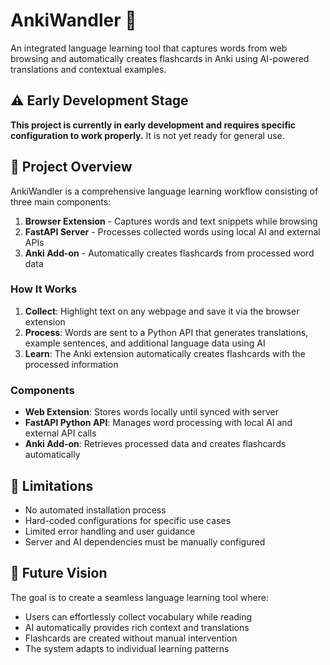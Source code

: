 # AnkiWandler 📝

An integrated language learning tool that captures words from web browsing and automatically creates flashcards in Anki using AI-powered translations and contextual examples.

## ⚠️ Early Development Stage

**This project is currently in early development and requires specific configuration to work properly.** It is not yet ready for general use.

## 🎯 Project Overview

AnkiWandler is a comprehensive language learning workflow consisting of three main components:

1. **Browser Extension** - Captures words and text snippets while browsing
2. **FastAPI Server** - Processes collected words using local AI and external APIs
3. **Anki Add-on** - Automatically creates flashcards from processed word data

### How It Works

1. **Collect**: Highlight text on any webpage and save it via the browser extension
2. **Process**: Words are sent to a Python API that generates translations, example sentences, and additional language data using AI
3. **Learn**: The Anki extension automatically creates flashcards with the processed information

### Components

- **Web Extension**: Stores words locally until synced with server
- **FastAPI Python API**: Manages word processing with local AI and external API calls
- **Anki Add-on**: Retrieves processed data and creates flashcards automatically

## 🔧 Limitations

- No automated installation process
- Hard-coded configurations for specific use cases
- Limited error handling and user guidance
- Server and AI dependencies must be manually configured

## 🔮 Future Vision

The goal is to create a seamless language learning tool where:

- Users can effortlessly collect vocabulary while reading
- AI automatically provides rich context and translations
- Flashcards are created without manual intervention
- The system adapts to individual learning patterns
